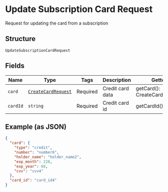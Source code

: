 
# Update Subscription Card Request

Request for updating the card from a subscription

## Structure

`UpdateSubscriptionCardRequest`

## Fields

| Name | Type | Tags | Description | Getter | Setter |
|  --- | --- | --- | --- | --- | --- |
| `card` | [`CreateCardRequest`](../../doc/models/create-card-request.md) | Required | Credit card data | getCard(): CreateCardRequest | setCard(CreateCardRequest card): void |
| `cardId` | `string` | Required | Credit card id | getCardId(): string | setCardId(string cardId): void |

## Example (as JSON)

```json
{
  "card": {
    "type": "credit",
    "number": "number6",
    "holder_name": "holder_name2",
    "exp_month": 228,
    "exp_year": 68,
    "cvv": "cvv4"
  },
  "card_id": "card_id4"
}
```

